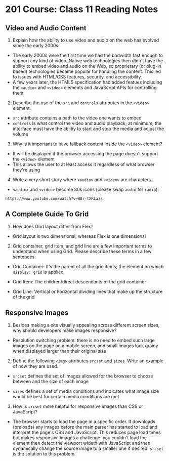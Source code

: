 # 201 Course: Class 11 Reading Notes

## **Video and Audio Content**

1. Explain how the ability to use video and audio on the web has evolved since the early 2000s.

- The early 2000s were the first time we had the badwidth fast enough to support any kind of video. Native web technologies then didn't have the ability to embed video and audio on the Web, so proprietary (or plug-in based) technologies became popular for handling the content. This led to issues with HTML/CSS features, security, and accessibility.
- A few years later, the HTML5 specification had added featues including the `<audio>` and `<video>` elements and JavaScript APIs for controlling them.

2. Describe the use of the `src` and `controls` attributes in the `<video>` element.

- `src` attribute contains a path to the video one wants to embed
- `controls` is what control the video and audio playback; at minimum, the interface must have the abiltiy to start and stop the media and adjust the volume

3. Why is it important to have fallback content inside the `<video>` element?

- It will be displayed if the browser accessing the page doesn't support the `<video>` element
- This allows the user to at least access it regardless of what browser they're using

4. Write a very short story where `<audio>` and `<video>` are characters.

- `<audio>` and `<video>` become 80s icons (please swap `audio` for `radio`):

``` 
https://www.youtube.com/watch?v=W8r-tXRLazs
```

## **A Complete Guide To Grid**

1. How does Grid layout differ from Flex?

- Grid layout is two dimensional, whereas Flex is one dimensional

2. Grid container, grid item, and grid line are a few important terms to understand when using Grid. Please describe these terms in a few sentences.

- Grid Container: It's the parent of all the grid items; the element on which `display: grid` is applied

- Grid Item: The children/direct descendants of the grid container

- Grid Line: Vertical or horizontal dividing lines that make up the structure of the grid

## **Responsive Images**

1. Besides making a site visually appealing across different screen sizes, why should developers make images responsive?

- Resolution switching problem: there is no need to embed such large images on the page on a mobile screen, and small images look grainy when displayed larger than their original size

2. Define the following `<img>` attributes `srcset` and `sizes`. Write an example of how they are used.

- `srcset` defines the set of images allowed for the browser to choose between and the size of each image 

- `sizes` defines a set of media conditions and indicates what image size would be best for certain media conditions are met

3. How is `srcset` more helpful for responsive images than CSS or JavaScript?

- The browser starts to load the page in a specific order. It downloads (preloads) any images before the main parser has started to load and interpret the page's CSS and JavaScript. This reduces page load times but makes responsive images a challenge: you couldn't load the <img> element then detect the viewport wideth with JavaScript and then dynamically change the source image to a smaller one if desired. `srcset` is the solution to this problem.